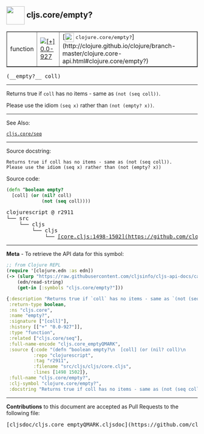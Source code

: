 ## <img width="48px" valign="middle" src="http://i.imgur.com/Hi20huC.png"> cljs.core/empty?

 <table border="1">
<tr>

<td>function</td>
<td><a href="https://github.com/cljsinfo/cljs-api-docs/tree/0.0-927"><img valign="middle" alt="[+] 0.0-927" src="https://img.shields.io/badge/+-0.0--927-lightgrey.svg"></a> </td>
<td>
[<img height="24px" valign="middle" src="http://i.imgur.com/1GjPKvB.png"> <samp>clojure.core/empty?</samp>](http://clojure.github.io/clojure/branch-master/clojure.core-api.html#clojure.core/empty?)
</td>
</tr>
</table>

 <samp>
(__empty?__ coll)<br>
</samp>

---

Returns true if `coll` has no items - same as `(not (seq coll))`.

Please use the idiom `(seq x)` rather than `(not (empty? x))`.

---


See Also:

[`cljs.core/seq`](cljs.core_seq.md)<br>

---

Source docstring:

```
Returns true if coll has no items - same as (not (seq coll)).
Please use the idiom (seq x) rather than (not (empty? x))
```

Source code:

```clj
(defn ^boolean empty?
  [coll] (or (nil? coll)
             (not (seq coll))))
```

 <pre>
clojurescript @ r2911
└── src
    └── cljs
        └── cljs
            └── <ins>[core.cljs:1498-1502](https://github.com/clojure/clojurescript/blob/r2911/src/cljs/cljs/core.cljs#L1498-L1502)</ins>
</pre>


---

__Meta__ - To retrieve the API data for this symbol:

```clj
;; from Clojure REPL
(require '[clojure.edn :as edn])
(-> (slurp "https://raw.githubusercontent.com/cljsinfo/cljs-api-docs/catalog/cljs-api.edn")
    (edn/read-string)
    (get-in [:symbols "cljs.core/empty?"]))
```

```clj
{:description "Returns true if `coll` has no items - same as `(not (seq coll))`.\n\nPlease use the idiom `(seq x)` rather than `(not (empty? x))`.",
 :return-type boolean,
 :ns "cljs.core",
 :name "empty?",
 :signature ["[coll]"],
 :history [["+" "0.0-927"]],
 :type "function",
 :related ["cljs.core/seq"],
 :full-name-encode "cljs.core_emptyQMARK",
 :source {:code "(defn ^boolean empty?\n  [coll] (or (nil? coll)\n             (not (seq coll))))",
          :repo "clojurescript",
          :tag "r2911",
          :filename "src/cljs/cljs/core.cljs",
          :lines [1498 1502]},
 :full-name "cljs.core/empty?",
 :clj-symbol "clojure.core/empty?",
 :docstring "Returns true if coll has no items - same as (not (seq coll)).\nPlease use the idiom (seq x) rather than (not (empty? x))"}

```

---

__Contributions__ to this document are accepted as Pull Requests to the following file:

 <pre>
[cljsdoc/cljs.core_emptyQMARK.cljsdoc](https://github.com/cljsinfo/cljs-api-docs/blob/master/cljsdoc/cljs.core_emptyQMARK.cljsdoc)
</pre>

